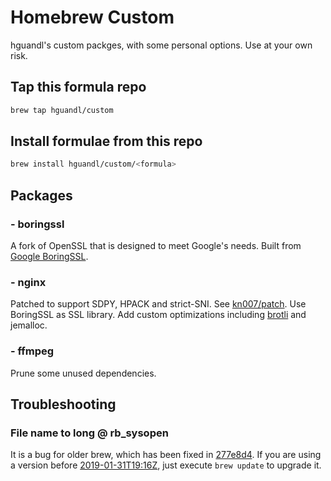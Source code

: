 # Homebrew Custom

hguandl's custom packges, with some personal options. Use at your own risk.

## Tap this formula repo

``` bash
brew tap hguandl/custom
```

## Install formulae from this repo

``` bash
brew install hguandl/custom/<formula>
```

## Packages

### - boringssl

A fork of OpenSSL that is designed to meet Google's needs. Built from [Google BoringSSL](https://boringssl.googlesource.com/boringssl/).

### - nginx

Patched to support SDPY, HPACK and strict-SNI. See [kn007/patch](https://github.com/kn007/patch). Use BoringSSL as SSL library. Add custom optimizations including [brotli](https://github.com/google/brotli) and jemalloc.

### - ffmpeg

Prune some unused dependencies.

## Troubleshooting

### File name to long @ rb_sysopen

It is a bug for older brew, which has been fixed in [277e8d4](https://github.com/Homebrew/brew/commit/277e8d43be89c1e8fa6699fd5e8bc3616cabd103). If you are using a version before [2019-01-31T19:16Z](https://dencode.com/date?v=2019-01-31T19%3A16Z), just execute `brew update` to upgrade it.